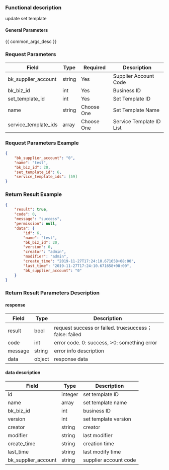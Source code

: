 ### Functional description

update set template

#### General Parameters

{{ common_args_desc }}

### Request Parameters

| Field                | Type   | Required   | Description              |
| -------------------- | ------ | ---------- | ------------------------ |
| bk_supplier_account  | string | Yes        | Supplier Account Code    |
| bk_biz_id            | int    | Yes        | Business ID              |
| set_template_id      | int    | Yes        | Set Template ID          |
| name                 | string | Choose One | Set Template Name        |
| service_template_ids | array  | Choose One | Service Template ID List |


### Request Parameters Example

```json
{
    "bk_supplier_account": "0",
    "name": "test",
    "bk_biz_id": 20,
    "set_template_id": 6,
    "service_template_ids": [59]
}
```

### Return Result Example

```json
{
    "result": true,
    "code": 0,
    "message": "success",
    "permission": null,
    "data": {
        "id": 6,
        "name": "test",
        "bk_biz_id": 20,
        "version": 0,
        "creator": "admin",
        "modifier": "admin",
        "create_time": "2019-11-27T17:24:10.671658+08:00",
        "last_time": "2019-11-27T17:24:10.671658+08:00",
        "bk_supplier_account": "0"
    }
}
```

### Return Result Parameters Description

#### response

| Field   | Type   | Description                                            |
| ------- | ------ | ------------------------------------------------------ |
| result  | bool   | request success or failed. true:success；false: failed |
| code    | int    | error code. 0: success, >0: something error            |
| message | string | error info description                                 |
| data    | object | response data                                          |

#### data description

| Field               | Type    | Description           |
| ------------------- | ------- | --------------------- |
| id                  | integer | set template ID       |
| name                | array   | set template name     |
| bk_biz_id           | int     | business ID           |
| version             | int     | set template version  |
| creator             | string  | creator               |
| modifier            | string  | last modifier         |
| create_time         | string  | creation time         |
| last_time           | string  | last modify time      |
| bk_supplier_account | string  | supplier account code |
